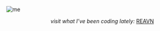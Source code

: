 ![me](https://github.com/user-attachments/assets/c03be268-b082-4045-a1ec-7f17bf31e09a)

<p align="center">
  <i>visit what I’ve been coding lately:</i>
  <a href="https://polyglotparrot.github.io/jump/" target="_blank" rel="noopener noreferrer">REAVN</a>
</p>











  



